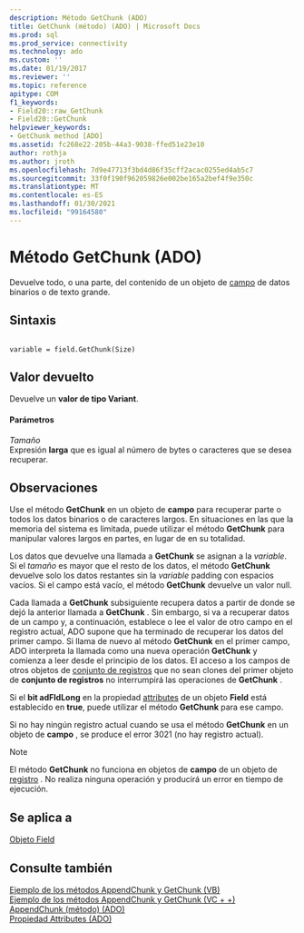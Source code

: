 ```yaml
---
description: Método GetChunk (ADO)
title: GetChunk (método) (ADO) | Microsoft Docs
ms.prod: sql
ms.prod_service: connectivity
ms.technology: ado
ms.custom: ''
ms.date: 01/19/2017
ms.reviewer: ''
ms.topic: reference
apitype: COM
f1_keywords:
- Field20::raw_GetChunk
- Field20::GetChunk
helpviewer_keywords:
- GetChunk method [ADO]
ms.assetid: fc268e22-205b-44a3-9038-ffed51e23e10
author: rothja
ms.author: jroth
ms.openlocfilehash: 7d9e47713f3bd4d86f35cff2acac0255ed4ab5c7
ms.sourcegitcommit: 33f0f190f962059826e002be165a2bef4f9e350c
ms.translationtype: MT
ms.contentlocale: es-ES
ms.lasthandoff: 01/30/2021
ms.locfileid: "99164580"
---
```

# <a name="getchunk-method-ado"></a>Método GetChunk (ADO)
Devuelve todo, o una parte, del contenido de un objeto de [campo](./field-object.md) de datos binarios o de texto grande.  
  
## <a name="syntax"></a>Sintaxis  
  
```  
  
variable = field.GetChunk(Size)  
```  
  
## <a name="return-value"></a>Valor devuelto  
 Devuelve un **valor de tipo Variant**.  
  
#### <a name="parameters"></a>Parámetros  
 *Tamaño*  
 Expresión **larga** que es igual al número de bytes o caracteres que se desea recuperar.  
  
## <a name="remarks"></a>Observaciones  
 Use el método **GetChunk** en un objeto de **campo** para recuperar parte o todos los datos binarios o de caracteres largos. En situaciones en las que la memoria del sistema es limitada, puede utilizar el método **GetChunk** para manipular valores largos en partes, en lugar de en su totalidad.  
  
 Los datos que devuelve una llamada a **GetChunk** se asignan a la *variable*. Si el *tamaño* es mayor que el resto de los datos, el método **GetChunk** devuelve solo los datos restantes sin la *variable* padding con espacios vacíos. Si el campo está vacío, el método **GetChunk** devuelve un valor null.  
  
 Cada llamada a **GetChunk** subsiguiente recupera datos a partir de donde se dejó la anterior llamada a **GetChunk** . Sin embargo, si va a recuperar datos de un campo y, a continuación, establece o lee el valor de otro campo en el registro actual, ADO supone que ha terminado de recuperar los datos del primer campo. Si llama de nuevo al método **GetChunk** en el primer campo, ADO interpreta la llamada como una nueva operación **GetChunk** y comienza a leer desde el principio de los datos. El acceso a los campos de otros objetos de [conjunto de registros](./recordset-object-ado.md) que no sean clones del primer objeto de **conjunto de registros** no interrumpirá las operaciones de **GetChunk** .  
  
 Si el **bit adFldLong** en la propiedad [attributes](./attributes-property-ado.md) de un objeto **Field** está establecido en **true**, puede utilizar el método **GetChunk** para ese campo.  
  
 Si no hay ningún registro actual cuando se usa el método **GetChunk** en un objeto de **campo** , se produce el error 3021 (no hay registro actual).  
  
> [!NOTE]
>  El método **GetChunk** no funciona en objetos de **campo** de un objeto de [registro](./record-object-ado.md) . No realiza ninguna operación y producirá un error en tiempo de ejecución.  
  
## <a name="applies-to"></a>Se aplica a  
 [Objeto Field](./field-object.md)  
  
## <a name="see-also"></a>Consulte también  
 [Ejemplo de los métodos AppendChunk y GetChunk (VB)](./appendchunk-and-getchunk-methods-example-vb.md)   
 [Ejemplo de los métodos AppendChunk y GetChunk (VC + +)](./appendchunk-and-getchunk-methods-example-vc.md)   
 [AppendChunk (método) (ADO)](./appendchunk-method-ado.md)   
 [Propiedad Attributes (ADO)](./attributes-property-ado.md)